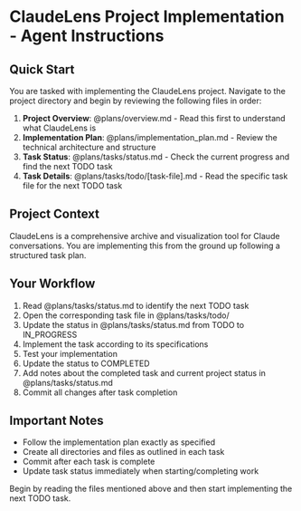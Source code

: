 # ClaudeLens Project Implementation - Agent Instructions

## Quick Start
You are tasked with implementing the ClaudeLens project. Navigate to the project directory and begin by reviewing the following files in order:

1. **Project Overview**: @plans/overview.md - Read this first to understand what ClaudeLens is
2. **Implementation Plan**: @plans/implementation_plan.md - Review the technical architecture and structure
3. **Task Status**: @plans/tasks/status.md - Check the current progress and find the next TODO task
4. **Task Details**: @plans/tasks/todo/[task-file].md - Read the specific task file for the next TODO task

## Project Context
ClaudeLens is a comprehensive archive and visualization tool for Claude conversations. You are implementing this from the ground up following a structured task plan.

## Your Workflow
1. Read @plans/tasks/status.md to identify the next TODO task
2. Open the corresponding task file in @plans/tasks/todo/
3. Update the status in @plans/tasks/status.md from TODO to IN_PROGRESS
4. Implement the task according to its specifications
5. Test your implementation
6. Update the status to COMPLETED
7. Add notes about the completed task and current project status in @plans/tasks/status.md
8. Commit all changes after task completion

## Important Notes
- Follow the implementation plan exactly as specified
- Create all directories and files as outlined in each task
- Commit after each task is complete
- Update task status immediately when starting/completing work

Begin by reading the files mentioned above and then start implementing the next TODO task.